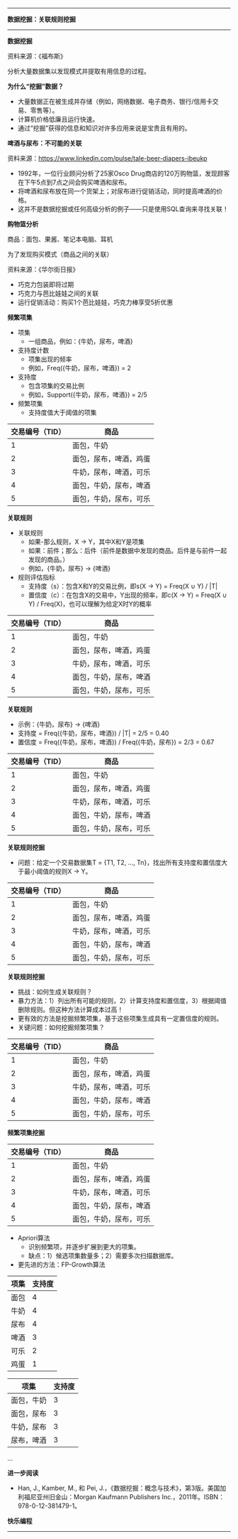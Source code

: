 
---

**数据挖掘：关联规则挖掘**


---

**数据挖掘**

资料来源：《福布斯》

分析大量数据集以发现模式并提取有用信息的过程。

**为什么“挖掘”数据？**

- 大量数据正在被生成并存储（例如，网络数据、电子商务、银行/信用卡交易、零售等）。
- 计算机价格低廉且运行快速。
- 通过“挖掘”获得的信息和知识对许多应用来说是宝贵且有用的。

**啤酒与尿布：不可能的关联**

资料来源：https://www.linkedin.com/pulse/tale-beer-diapers-ibeukp

- 1992年，一位行业顾问分析了25家Osco Drug商店的120万购物篮，发现顾客在下午5点到7点之间会购买啤酒和尿布。
- 将啤酒和尿布放在同一个货架上；对尿布进行促销活动，同时提高啤酒的价格。
- 这并不是数据挖掘或任何高级分析的例子——只是使用SQL查询来寻找关联！

**购物篮分析**

商品：面包、果酱、笔记本电脑、耳机

为了发现购买模式（商品之间的关联）

资料来源：《华尔街日报》

- 巧克力包装即将过期
- 巧克力与芭比娃娃之间的关联
- 运行促销活动：购买1个芭比娃娃，巧克力棒享受5折优惠

**频繁项集**

- 项集
  - 一组商品，例如：{牛奶，尿布，啤酒}
- 支持度计数
  - 项集出现的频率
  - 例如，Freq({牛奶，尿布，啤酒}) = 2
- 支持度
  - 包含项集的交易比例
  - 例如，Support({牛奶，尿布，啤酒}) = 2/5
- 频繁项集
  - 支持度值大于阈值的项集

交易编号（TID）| 商品
---|---
1 | 面包，牛奶
2 | 面包，尿布，啤酒，鸡蛋
3 | 牛奶，尿布，啤酒，可乐
4 | 面包，牛奶，尿布，啤酒
5 | 面包，牛奶，尿布，可乐

**关联规则**

- 关联规则
  - 如果-那么规则，X → Y，其中X和Y是项集
  - 如果：前件；那么：后件（前件是数据中发现的商品。后件是与前件一起发现的商品。）
  - 例如，{牛奶，尿布} → {啤酒}
- 规则评估指标
  - 支持度（s）：包含X和Y的交易比例，即s(X → Y) = Freq(X ∪ Y) / |T|
  - 置信度（c）：在包含X的交易中，Y出现的频率，即c(X → Y) = Freq(X ∪ Y) / Freq(X)，也可以理解为给定X时Y的概率

交易编号（TID）| 商品
---|---
1 | 面包，牛奶
2 | 面包，尿布，啤酒，鸡蛋
3 | 牛奶，尿布，啤酒，可乐
4 | 面包，牛奶，尿布，啤酒
5 | 面包，牛奶，尿布，可乐

**关联规则**

- 示例：{牛奶，尿布} → {啤酒}
- 支持度 = Freq({牛奶，尿布，啤酒}) / |T| = 2/5 = 0.40
- 置信度 = Freq({牛奶，尿布，啤酒}) / Freq({牛奶，尿布}) = 2/3 = 0.67

交易编号（TID）| 商品
---|---
1 | 面包，牛奶
2 | 面包，尿布，啤酒，鸡蛋
3 | 牛奶，尿布，啤酒，可乐
4 | 面包，牛奶，尿布，啤酒
5 | 面包，牛奶，尿布，可乐

**关联规则挖掘**

- 问题：给定一个交易数据集T = {T1, T2, …, Tn}，找出所有支持度和置信度大于最小阈值的规则X → Y。

交易编号（TID）| 商品
---|---
1 | 面包，牛奶
2 | 面包，尿布，啤酒，鸡蛋
3 | 牛奶，尿布，啤酒，可乐
4 | 面包，牛奶，尿布，啤酒
5 | 面包，牛奶，尿布，可乐

**关联规则挖掘**

- 挑战：如何生成关联规则？
- 暴力方法：1）列出所有可能的规则，2）计算支持度和置信度，3）根据阈值删除规则。但这种方法计算成本过高！
- 更有效的方法是挖掘频繁项集，基于这些项集生成具有一定置信度的规则。
- 关键问题：如何挖掘频繁项集？

交易编号（TID）| 商品
---|---
1 | 面包，牛奶
2 | 面包，尿布，啤酒，鸡蛋
3 | 牛奶，尿布，啤酒，可乐
4 | 面包，牛奶，尿布，啤酒
5 | 面包，牛奶，尿布，可乐

**频繁项集挖掘**

交易编号（TID）| 商品
---|---
1 | 面包，牛奶
2 | 面包，尿布，啤酒，鸡蛋
3 | 牛奶，尿布，啤酒，可乐
4 | 面包，牛奶，尿布，啤酒
5 | 面包，牛奶，尿布，可乐

- Apriori算法
  - 识别频繁项，并逐步扩展到更大的项集。
  - 缺点：1）候选项集数量多；2）需要多次扫描数据库。
- 更先进的方法：FP-Growth算法

项集 | 支持度
---|---
面包 | 4
牛奶 | 4
尿布 | 4
啤酒 | 3
可乐 | 2
鸡蛋 | 1

项集 | 支持度
---|---
面包，牛奶 | 3
面包，尿布 | 3
牛奶，尿布 | 3
尿布，啤酒 | 3
…

**进一步阅读**

- Han, J., Kamber, M., 和 Pei, J.，《数据挖掘：概念与技术》，第3版。美国加利福尼亚州旧金山：Morgan Kaufmann Publishers Inc.，2011年。ISBN：978-0-12-381479-1。

**快乐编程**

---
